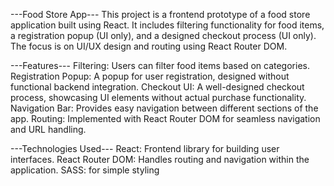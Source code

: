 ---Food Store App---
This project is a frontend prototype of a food store application built using React. It includes filtering functionality for food items, a registration popup (UI only), and a designed checkout process (UI only). The focus is on UI/UX design and routing using React Router DOM.

---Features---
Filtering: Users can filter food items based on categories.
Registration Popup: A popup for user registration, designed without functional backend integration.
Checkout UI: A well-designed checkout process, showcasing UI elements without actual purchase functionality.
Navigation Bar: Provides easy navigation between different sections of the app.
Routing: Implemented with React Router DOM for seamless navigation and URL handling.

---Technologies Used---
React: Frontend library for building user interfaces.
React Router DOM: Handles routing and navigation within the application.
SASS: for simple styling
